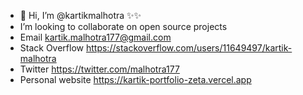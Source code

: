 - 👋 Hi, I’m @kartikmalhotra ✨✨ 
- I’m looking to collaborate on open source projects 
- Email kartik.malhotra177@gmail.com
- Stack Overflow https://stackoverflow.com/users/11649497/kartik-malhotra
- Twitter https://twitter.com/malhotra177
- Personal website https://kartik-portfolio-zeta.vercel.app

<!---
kartikmalhotra/kartikmalhotra is a ✨ special ✨ repository because its `README.md` (this file) appears on your GitHub profile.
You can click the Preview link to take a look at your changes.
--->
